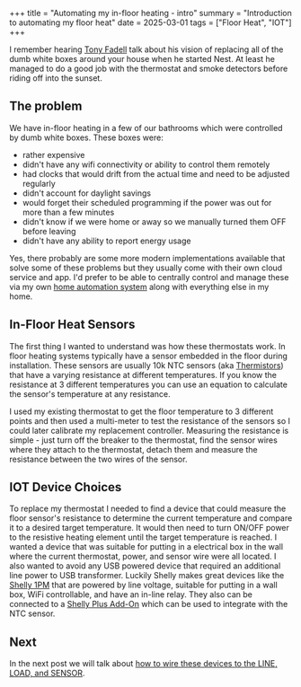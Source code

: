 +++
title = "Automating my in-floor heating - intro"
summary = "Introduction to automating my floor heat"
date = 2025-03-01
tags = ["Floor Heat", "IOT"]
+++

I remember hearing [Tony Fadell](https://en.wikipedia.org/wiki/Tony_Fadell) talk about his vision of replacing
all of the dumb white boxes around your house when he started Nest. At least he managed to do a good job with 
the thermostat and smoke detectors before riding off into the sunset.

## The problem

We have in-floor heating in a few of our bathrooms which were controlled by dumb white boxes. These boxes were:
* rather expensive
* didn't have any wifi connectivity or ability to control them remotely
* had clocks that would drift from the actual time and need to be adjusted regularly
* didn't account for daylight savings
* would forget their scheduled programming if the power was out for more than a few minutes
* didn't know if we were home or away so we manually turned them OFF before leaving
* didn't have any ability to report energy usage

Yes, there probably are some more modern implementations available that solve some of these problems but they
usually come with their own cloud service and app. I'd prefer to be able to centrally control and manage these
via my own [home automation system](https://www.home-assistant.io/) along with everything else in my home.

## In-Floor Heat Sensors

The first thing I wanted to understand was how these thermostats work.
In floor heating systems typically have a sensor embedded in the floor during installation. These sensors are
usually 10k NTC sensors (aka [Thermistors](https://en.wikipedia.org/wiki/Thermistor)) that have a varying 
resistance at different temperatures. If you know the resistance at 3 different temperatures you can use an 
equation to calculate the sensor's temperature at any resistance. 

I used my existing thermostat to get the floor temperature to 3 different points and then used a multi-meter to 
test the resistance of the sensors so I could later calibrate my replacement controller. Measuring the resistance 
is simple - just turn off the breaker to the thermostat, find the sensor wires where they attach to the thermostat, 
detach them and measure the resistance between the two wires of the sensor.

## IOT Device Choices

To replace my thermostat I needed to find a device that could measure the floor sensor's resistance to determine the 
current temperature and compare it to a desired target temperature. It would then need to turn ON/OFF power to the 
resistive heating element until the target temperature is reached. I wanted a device that was suitable for 
putting in a electrical box in the wall where the current thermostat, power, and sensor wire were all located. 
I also wanted to avoid any USB powered device that required an additional line power to USB transformer. 
Luckily Shelly makes great devices like the [Shelly 1PM](https://us.shelly.com/products/shelly-1pm-gen3) that are powered 
by line voltage, suitable for putting in a wall box, WiFi controllable, and have an in-line relay. They also can be
connected to a [Shelly Plus Add-On](https://us.shelly.com/products/shelly-plus-add-on) which can be used to integrate
with the NTC sensor.

## Next

In the next post we will talk about 
[how to wire these devices to the LINE, LOAD, and SENSOR](/posts/iot-floor-heat-wiring).